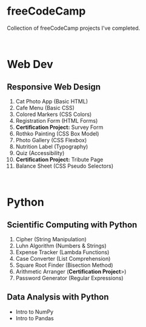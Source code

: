 # freeCodeCamp
Collection of freeCodeCamp projects I've completed.

<br>

# Web Dev

## Responsive Web Design
1. Cat Photo App (Basic HTML)
2. Cafe Menu (Basic CSS)
3. Colored Markers (CSS Colors)
4. Registration Form (HTML Forms)
5. <b>Certification Project:</b> Survey Form
6. Rothko Painting (CSS Box Model)
7. Photo Gallery (CSS Flexbox)
8. Nutrition Label (Typography)
9. Quiz (Accessibility)
10. <b>Certification Project:</b> Tribute Page
11. Balance Sheet (CSS Pseudo Selectors)

<br>

# Python 

## Scientific Computing with Python
1. Cipher (String Manipulation)
2. Luhn Algorithm (Numbers & Strings)
3. Expense Tracker (Lambda Functions)
4. Case Converter (List Comprehension)
5. Square Root Finder (Bisection Method)
6. Arithmetic Arranger (<b>Certification Project</b>>)
7. Password Generator (Regular Expressions)

## Data Analysis with Python
- Intro to NumPy
- Intro to Pandas